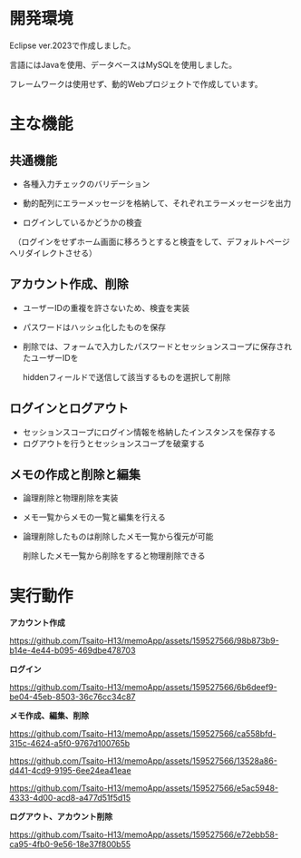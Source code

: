 # 開発環境
Eclipse ver.2023で作成しました。

言語にはJavaを使用、データベースはMySQLを使用しました。

フレームワークは使用せず、動的Webプロジェクトで作成しています。

# 主な機能
## 共通機能
 - 各種入力チェックのバリデーション
 
 - 動的配列にエラーメッセージを格納して、それぞれエラーメッセージを出力

 - ログインしているかどうかの検査

　（ログインをせずホーム画面に移ろうとすると検査をして、デフォルトページへリダイレクトさせる）

## アカウント作成、削除
 - ユーザーIDの重複を許さないため、検査を実装
 
 - パスワードはハッシュ化したものを保存
 
 - 削除では、フォームで入力したパスワードとセッションスコープに保存されたユーザーIDを

   hiddenフィールドで送信して該当するものを選択して削除
 
## ログインとログアウト
 - セッションスコープにログイン情報を格納したインスタンスを保存する
 - ログアウトを行うとセッションスコープを破棄する

## メモの作成と削除と編集
 - 論理削除と物理削除を実装
 - メモ一覧からメモの一覧と編集を行える
 - 論理削除したものは削除したメモ一覧から復元が可能

   削除したメモ一覧から削除をすると物理削除できる

# 実行動作
 **アカウント作成**
 
https://github.com/Tsaito-H13/memoApp/assets/159527566/98b873b9-b14e-4e44-b095-469dbe478703

 **ログイン**

https://github.com/Tsaito-H13/memoApp/assets/159527566/6b6deef9-be04-45eb-8503-36c76cc34c87

 **メモ作成、編集、削除**

https://github.com/Tsaito-H13/memoApp/assets/159527566/ca558bfd-315c-4624-a5f0-9767d100765b

https://github.com/Tsaito-H13/memoApp/assets/159527566/13528a86-d441-4cd9-9195-6ee24ea41eae

https://github.com/Tsaito-H13/memoApp/assets/159527566/e5ac5948-4333-4d00-acd8-a477d51f5d15

 **ログアウト、アカウント削除**

https://github.com/Tsaito-H13/memoApp/assets/159527566/e72ebb58-ca95-4fb0-9e56-18e37f800b55
